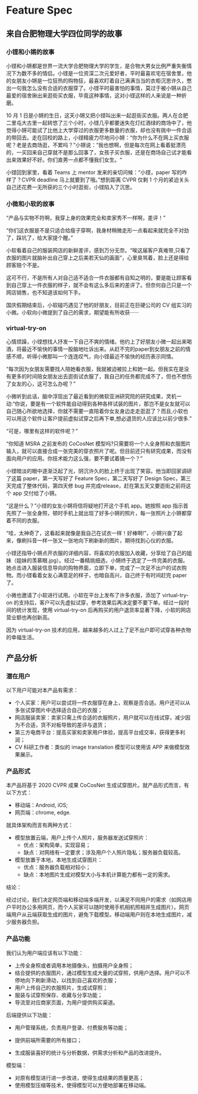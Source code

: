 # Feature Spec

## 来自合肥物理大学四位同学的故事

### 小铿和小锵的故事

小铿和小锵都是世界一流大学合肥物理大学的学生，是合物大男女比例严重失衡情况下为数不多的情侣。小铿是一位资深二次元爱好者，平时最喜欢宅在宿舍里，他的女朋友小锵是一位狂热的购物狂，最喜欢盯着自己满满当当的衣柜沉思许久，憋出一句我怎么没有合适的衣服穿了。小铿平时最害怕的事情，莫过于被小锵从自己最爱的宿舍揪出来逛街买衣服，毕竟这种事情，这对小铿这样的人来说是一种折磨。

10 月 1 日是小锵的生日，这天小锵又把小铿叫出来一起逛街买衣服。两人在合肥二里屯大古里一起转悠了三个小时，小铿几乎都要迷失在灯红酒绿的商场中了，他觉得小锵可能试了比他上大学穿过的衣服更多数量的衣服，却也没有挑中一件合适的带回去。走在回校的路上，小铿精疲力尽地问小锵：“你为什么不在网上买衣服呢？老是去商场逛，不累吗？”小锵说：”我也想啊，但是每次在网上看着挺漂亮的，一买回来自己穿就不是那么回事了，女孩子买衣服，还是在商场自己试才能看出来效果好不好。你们直男一点都不懂我们女生。“

小铿回到家里，看着 Teams 上 mentor 发来的亲切问候：“小铿，paper 写的咋样了？CVPR deadline 马上就要到了哦。”想到距离 CVPR 仅剩 1 个月的紧迫关头自己还花费一无所获的三个小时逛街，小铿陷入了沉思。


### 小微和小软的故事

“产品与实物不符啊，我穿上身的效果完全和卖家秀不一样啊，差评！”

“你们这衣服是不是只适合给瘦子穿啊，我身材稍微走形一点看起来就完全不对劲了，踩坑了，给大家提个醒。”

小软看着自己的服装网店的新鲜差评，感到万分无奈。“唉这届客户真难带,只看了衣服的图片就脑补出自己穿上之后美若天仙的画面”，心里臭骂着，脸上还是得给顾客赔个不是。

这可不行，不是所有人对自己适不适合一件衣服都有自知之明的，要是能让顾客看到自己穿上一件衣服的样子，就不会有这么多后来的差评了。但奈何自己只是一个网店销售，也不知道该如何下手。

国庆假期结束后，小软碰巧遇见了他的好朋友，目前正在巨硬公司的 CV 组实习的小微。小软向小微提到了自己的需求，期望能有所收获······

### virtual-try-on

心情烦躁，小铿想找人抒发一下自己不爽的情绪。他约上了好朋友小微一起出来喝酒，将最近不愉快的事情一股脑地吐诉出来。从赶不完的paper到女朋友之前的情感不顺，听得小微那叫一个连连叹气，向小铿最近不愉快的经历表示同情。

“每次因为女朋友需要找人陪她看衣服，我就被迫被拉上和她一起。但我实在是没有更多的时间陪女朋友出去逛街试衣服了，我自己的任务都完成不了，但也不想伤了女友的心，这可怎么办呢？”

小微听到此话，脑中浮现出了最近看到的微软亚洲研究院的研究成果，灵机一动:“你说，要是有一个软件能自动得到各种各样试装的图片，那岂不是女友就可以自己随心所欲地选择，你就不需要一直陪着你女友身边走走逛逛了？而且,小软也可以用这个软件让客户提前虚拟试穿之后再下单,想必退货的人应该比以前少很多.”

“可是，哪里有这样的软件呢？”

“你知道 MSRA 之前发布的 CoCosNet 模型吗?只需要将一个人全身照和衣服图片输入，就可以直接合成一张完美的穿衣照片了呢。但目前还只有研究成果，而没有面向用户的应用。你技术能力这么强，要不要试着搞一个？”

小铿暗淡的眼中逐渐泛起了光，阴沉许久的脸上终于出现了笑容。他当即回家调研了这篇 paper，第一天写好了 Feature Spec，第二天写好了 Design Spec，第三天完成了整体代码，第四天修 bug 并完成release，赶在第五天又要逛街之前将这个 app 交付给了小锵。

“这是什么？”小铿的女友小锵将信将疑地打开这个手机 app。她按照 app 指示首先照了一张全身照，顿时手机上就出现了好多小锵的照片，每一张照片上小锵都穿着不同的衣服。

“哇，太神奇了，这看起来就像是我自己在试衣一样！好棒啊!”，小锵兴奋了起来，像刷抖音一样一张又一张地向下刷新新的图片，期待找到心仪的衣服。

小铿还指导小锵点开衣服的详细内容，将喜欢的衣服加入收藏，分享给了自己的姐妹（姐妹的羡慕眼.jpg）。经过一番精挑细选，小锵终于选定了一件完美的衣服。她点击进入服装信息导向的购物界面，立即下单，完成了一次足不出户的试衣购物。而小铿看着女友心满意足的样子，也暗自高兴，自己终于有时间赶完 paper 了。

小微也邀请了小软进行试用。小软在平台上发布了许多衣服，添加了 virtual-try-on 的支持后，客户可以先虚拟试穿，参考效果后再决定要不要下单。经过一段时间的统计发现，使用 virtual-try-on 后再购买的用户退货率显著下降，小软的网店营业额也再创新高。

因为 virtual-try-on 技术的应用，越来越多的人过上了足不出户即可试穿各种衣物的幸福生活。

## 产品分析

### 潜在用户

以下用户可能对本产品有需求：

- 个人买家：用户可以尝试将一件衣服穿在身上，观察是否合适。用户还可以从多张试穿图片中选择适合自己的衣服；
- 网店服装卖家：卖家只需上传合适的衣服照片，用户就可以在线试穿，减少因为不合适，货不对板导致的差评与退货；
- 第三方电商平台：提高买家和卖家用户体验，提高平台成交率，获得更多利润；
- CV 科研工作者：类似的 image translation 模型可以使用该 APP 来做模型效果展示。

### 产品形式

本产品将基于 2020 CVPR 成果 CoCosNet 生成试穿图片。就产品形式而言，有以下方式：

- 移动端：Android, iOS;
- 网页端：chrome, edge.

就具体架构而言有两种方式：

- 模型放置云端，用户上传个人照片，服务器发送试穿照片：
    - 优点：架构简单，实现容易；
    - 缺点：对网络有一定要求；涉及用户个人照片隐私；服务器负载较高。
- 模型放置于本地，本地生成试穿图片：
    - 优点：服务器负载相对较小；
    - 缺点：本地图片生成对模型大小与本机计算能力都有一定的需求。

结论：

经过讨论，我们决定网页端和移动端多端开发，以满足不同用户的需求（如网店用户平时办公多用网页，而个人买家可以随时使用手机相机照相并生成图片）。网页端用户从云端获取生成的图片，避免下载模型。移动端用户则在本地生成图片，减少服务器负担。

### 产品功能

<!-- 网页端架构如下：

[图片]

移动端架构如下：

[图片] -->

我们认为用户端应该有以下功能：

- 上传全身照或者调用本地摄像头，拍摄用户全身照；
- 结合提供的衣服图片，通过模型生成大量的试穿照，供用户选择。用户可以不停地向下刷新滑动，以找到自己喜欢的衣服；
- 用户上传自己的衣服照片，生成试穿照；
- 服装与试穿照保存、收藏与分享功能；
- 导流至对应商家页面，为用户提供购买渠道。

后端提供以下功能：

- 用户管理系统，负责用户登录、付费服务等功能；

- 提供前端所需要的所有接口；
- 生成服装喜好的统计与分析数据，供需求分析和产品的改进提升。

模型端：

- 对原有模型进行进一步改进，使得生成结果的质量更高；
- 使用模型压缩等技术，使得模型可以方便地部署在移动端。